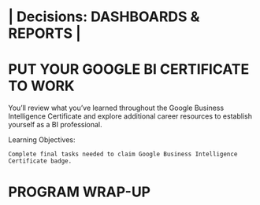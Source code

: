 # | Decisions: DASHBOARDS & REPORTS |

# PUT YOUR GOOGLE BI CERTIFICATE TO WORK

You’ll review what you’ve learned throughout the Google Business Intelligence Certificate and explore additional career resources to establish yourself as a BI professional.

Learning Objectives:

    Complete final tasks needed to claim Google Business Intelligence Certificate badge.

# PROGRAM WRAP-UP


